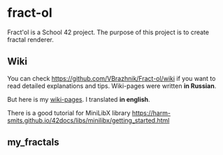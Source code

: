 # fract-ol

Fract'ol is a School 42 project. The purpose of this project is to create fractal renderer.

## Wiki

You can check https://github.com/VBrazhnik/Fract-ol/wiki if you want to read detailed explanations and tips. Wiki-pages were written **in Russian**.

But here is my [wiki-pages](../../wiki/). I translated **in english**.

There is a good tutorial for MiniLibX library https://harm-smits.github.io/42docs/libs/minilibx/getting_started.html

## my_fractals


